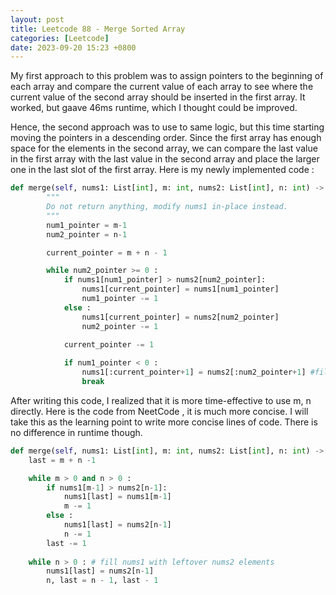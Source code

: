 ```yaml
---
layout: post
title: Leetcode 88 - Merge Sorted Array
categories: [Leetcode]
date: 2023-09-20 15:23 +0800
---
```


My first approach to this problem was to assign pointers to the beginning of each array and compare the current value of each array to see where the current value of the second array should be inserted in the first array. It worked, but gaave 46ms runtime, which I thought could be improved. 

Hence, the second approach was to use to same logic, but this time starting moving the pointers in a descending order. Since the first array has enough space for the elements in the second array, we can compare the last value in the first array with the last value in the second array and place the larger one in the last slot of the first array. Here is my newly implemented code : 

```python
def merge(self, nums1: List[int], m: int, nums2: List[int], n: int) -> None:
        """
        Do not return anything, modify nums1 in-place instead.
        """
        num1_pointer = m-1
        num2_pointer = n-1

        current_pointer = m + n - 1

        while num2_pointer >= 0 :
            if nums1[num1_pointer] > nums2[num2_pointer]:
                nums1[current_pointer] = nums1[num1_pointer]
                num1_pointer -= 1
            else :
                nums1[current_pointer] = nums2[num2_pointer]
                num2_pointer -= 1
        
            current_pointer -= 1 

            if num1_pointer < 0 :
                nums1[:current_pointer+1] = nums2[:num2_pointer+1] #fill nums1 with leftover nums2 elements
                break
```

After writing this code, I realized that it is more time-effective to use m, n directly. Here is the code from NeetCode , it is much more concise. I will take this as the learning point to write more concise lines of code. There is no difference in runtime though.

```python
def merge(self, nums1: List[int], m: int, nums2: List[int], n: int) -> None:
    last = m + n -1

    while m > 0 and n > 0 :
        if nums1[m-1] > nums2[n-1]:
            nums1[last] = nums1[m-1]
            m -= 1
        else :
            nums1[last] = nums2[n-1]
            n -= 1
        last -= 1
    
    while n > 0 : # fill nums1 with leftover nums2 elements
        nums1[last] = nums2[n-1]
        n, last = n - 1, last - 1
```